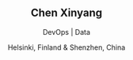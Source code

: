 <div align="center">
    <h2>Chen Xinyang</h2>
    <p>DevOps | Data</p>
    <p>Helsinki, Finland & Shenzhen, China</p>
</div>
